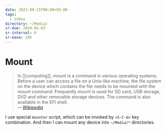 ```yaml
---
date: 2023-09-15T00:00+03:00
tags:
  - inbox
directory: ~/Media/
sr-due: 2024-02-03
sr-interval: 6
sr-ease: 245
---
```


# Mount

> In [[computing]], mount is a command in various operating systems.
> Before a user can access a file on a Unix-like machine, the file system on the
> device which contains the file needs to be mounted with the mount command.
> Frequently mount is used for SD card, USB storage, DVD and other removable
> storage devices. The command is also available in the EFI shell.\
> — <cite>[Wikipedia](https://en.wikipedia.org/wiki/Mount_\(Unix\))</cite>

I use special `mounter` script, which can be invoked by `<S-C-m>` key
combination. And then I can mount any device into `~/Media/*` directories.

